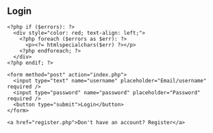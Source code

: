 <?php
session_start(); // Untuk simpan data login sementara
$errors = [];

// Proses login saat form disubmit
if ($_SERVER["REQUEST_METHOD"] === "POST") {
    $username = trim($_POST["username"] ?? "");
    $password = $_POST["password"] ?? "";

    if (empty($username) || empty($password)) {
        $errors[] = "Semua field wajib diisi.";
    } else {
        $userFile = "data/users.txt";
        $found = false;

        if (file_exists($userFile)) {
            $lines = file($userFile, FILE_IGNORE_NEW_LINES);
            foreach ($lines as $line) {
                [$storedUser, $storedHashedPassword] = explode("|", $line);

                if ($storedUser === $username && password_verify($password, $storedHashedPassword)) {
                    $found = true;
                    $_SESSION["username"] = $username;
                    header("Location: kalibrasi.php");
                    exit;
                }
            }
        }

        if (!$found) {
            $errors[] = "Email atau password salah.";
        }
    }
}
?>

<!DOCTYPE html>
<html lang="id">
<head>
  <meta charset="UTF-8" />
  <meta name="viewport" content="width=device-width, initial-scale=1.0" />
  <title>Login</title>
  <link rel="stylesheet" href="css/style-login.css" />
</head>
<body class="login-page">
  <div class="background"></div>

  <div class="container">
    <h2>Login</h2>

    <?php if ($errors): ?>
      <div style="color: red; text-align: left;">
        <?php foreach ($errors as $err): ?>
          <p><?= htmlspecialchars($err) ?></p>
        <?php endforeach; ?>
      </div>
    <?php endif; ?>

    <form method="post" action="index.php">
      <input type="text" name="username" placeholder="Email/username" required />
      <input type="password" name="password" placeholder="Password" required />
      <button type="submit">Login</button>
    </form>

    <a href="register.php">Don't have an account? Register</a>
  </div>
</body>
</html>
